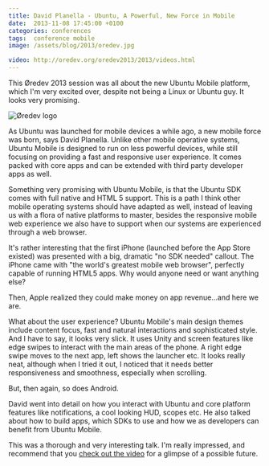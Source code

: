 ```yaml
---
title: David Planella - Ubuntu, A Powerful, New Force in Mobile
date:  2013-11-08 17:45:00 +0100
categories: conferences
tags:  conference mobile
image: /assets/blog/2013/oredev.jpg

video: http://oredev.org/oredev2013/2013/videos.html
---
```


This Øredev 2013 session was all about the new Ubuntu Mobile platform, which I'm
very excited over, despite not being a Linux or Ubuntu guy. It looks very promising.

![Øredev logo]({{page.image}})

As Ubuntu was launched for mobile devices a while ago, a new mobile force was born, 
says David Planella. Unlike other mobile operative systems, Ubuntu Mobile is designed 
to run on less powerful devices, while still focusing on providing a fast and responsive
user experience. It comes packed with core apps and can be extended with third party 
developer apps as well.

Something very promising with Ubuntu Mobile, is that the Ubuntu SDK comes with full
native and HTML 5 support. This is a path I think other mobile operating systems should
have adapted as well, instead of leaving us with a flora of native platforms to master, 
besides the responsive mobile web experience we also have to support when our systems 
are experienced through a web browser.

It's rather interesting that the first iPhone (launched before the App Store existed) 
was presented with a big, dramatic "no SDK needed" callout. The iPhone came with "the
world's greatest mobile web browser", perfectly capable of running HTML5 apps. Why
would anyone need or want anything else?

Then, Apple realized they could make money on app revenue...and here we are.

What about the user experience? Ubuntu Mobile's main design themes include content 
focus, fast and natural interactions and sophisticated style. And I have to say, it
looks very slick. It uses Unity and screen features like edge swipes to interact 
with the main areas of the phone. A right edge swipe moves to the next app, left 
shows the launcher etc. It looks really neat, although when I tried it out, I
noticed that it needs better responsiveness and smoothness, especially when scrolling.

But, then again, so does Android.

David went into detail on how you interact with Ubuntu and core platform features
like notifications, a cool looking HUD, scopes etc. He also talked about how to
build apps, which SDKs to use and how we as developers can benefit from Ubuntu Mobile.

This was a thorough and very interesting talk. I'm really impressed, and recommend
that you [check out the video]({{page.video}}) for a glimpse of a possible future.